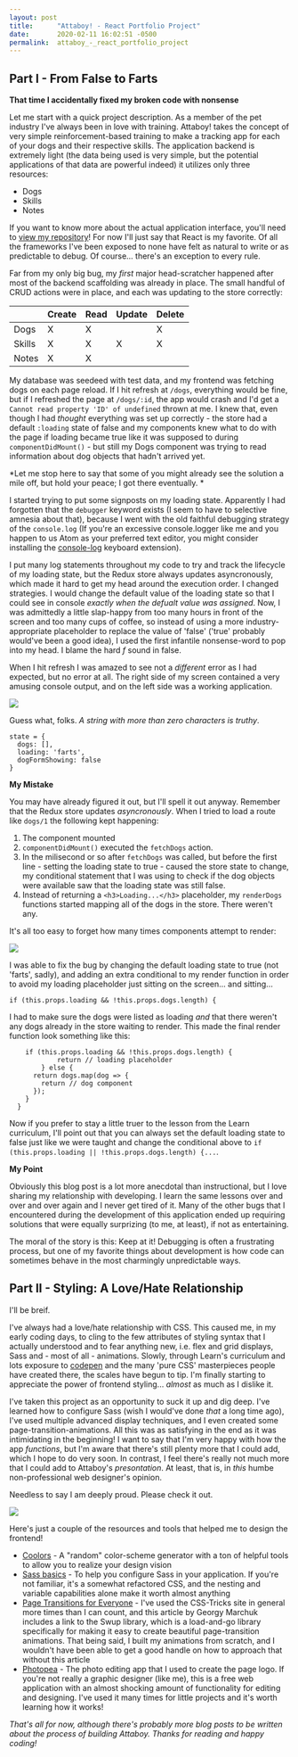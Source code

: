 ```yaml
---
layout: post
title:      "Attaboy! - React Portfolio Project"
date:       2020-02-11 16:02:51 -0500
permalink:  attaboy_-_react_portfolio_project
---
```



## Part I - From False to Farts 

**That time I accidentally fixed my broken code with nonsense**

Let me start with a quick project description. As a member of the pet industry I've always been in love with training. Attaboy! takes the concept of very simple reinforcement-based training to make a tracking app for each of your dogs and their respective skills. The application backend is extremely light (the data being used is very simple, but the potential applications of that data are powerful indeed) it utilizes only three resources: 
* Dogs
* Skills
* Notes 

If you want to know more about the actual application interface, you'll need to [view my repository](https://github.com/Eli1771/dog-trainer)! For now I'll just say that React is my favorite. Of all the frameworks I've been exposed to none have felt as natural to write or as predictable to debug. Of course... there's an exception to every rule. 

Far from my only big bug, my *first* major head-scratcher happened after most of the backend scaffolding was already in place. The small handful of CRUD actions were in place, and each was updating to the store correctly:


| | Create | Read | Update | Delete | 
|-----|----|----|----|------|
| Dogs | X | X | | X| 
| Skills | X | X | X | X | 
| Notes | X | X |    |   |    |


My database was seedeed with test data, and my frontend was fetching dogs on each page reload. If I hit refresh at `/dogs`, everything would be fine, but if I refreshed the page at `/dogs/:id`, the app would crash and I'd get a `Cannot read property 'ID' of undefined` thrown at me. I knew that, even though I had *thought* everything was set up correctly - the store had a default `:loading` state of false and my components knew what to do with the page if loading became true like it was supposed to during `componentDidMount()` - but still my Dogs component was trying to read information about dog objects that hadn't arrived yet. 

*Let me stop here to say that some of you might already see the solution a mile off, but hold your peace; I got there eventually. *

I started trying to put some signposts on my loading state. Apparently I had forgotten that the `debugger` keyword exists (I seem to have to selective amnesia about that), because I went with the old faithful debugging strategy of the `console.log` (If you're an excessive console.logger like me and you happen to us Atom as your preferred text editor, you might consider installing the [console-log](https://atom.io/packages/console-log) keyboard extension). 

I put many log statements throughout my code to try and track the lifecycle of my loading state, but the Redux store always updates asyncronously, which made it hard to get my head around the execution order. I changed strategies. I would change the default value of the loading state so that I could see in console *exactly when the defualt value was assigned*. Now, I was admittedly a little slap-happy from too many hours in front of the screen and too many cups of coffee, so instead of using a more industry-appropriate placeholder to replace the value of 'false' ('true' probably would've been a good idea), I used the first infantile nonsense-word to pop into my head. I blame the hard *f* sound in false. 

When I hit refresh I was amazed to see not a *different* error as I had expected, but no error at all. The right side of my screen contained a very amusing console output, and on the left side was a working application.

![](https://i.imgur.com/A60642X.png)

Guess what, folks. *A string with more than zero characters is truthy*. 

```
state = {
  dogs: [],
  loading: 'farts',
  dogFormShowing: false
}
```

**My Mistake**

You may have already figured it out, but I'll spell it out anyway. Remember that the Redux store updates *asyncronously*. When I tried to load a route like `dogs/1` the following kept happening:
1. The component mounted
2. `componentDidMount()` executed the `fetchDogs` action. 
3. In the milisecond or so after `fetchDogs` was called, but before the first line - setting the loading state to true - caused the store state to change, my conditional statement that I was using to check if the dog objects were available saw that the loading state was  still false. 
4. Instead of returning a `<h3>Loading...</h3>` placeholder, my `renderDogs` functions started mapping all of the dogs in the store. There weren't any. 

It's all too easy to forget how many times components attempt to render: 

![](https://i.imgur.com/uOuCjHV.png)

I was able to fix the bug by changing the default loading state to true (not 'farts', sadly), and adding an extra conditional to my render function in order to avoid my loading placeholder just sitting on the screen... and sitting... 

`if (this.props.loading && !this.props.dogs.length) {`

I had to make sure the dogs were listed as loading *and* that there weren't any dogs already in the store waiting to render. This made the final render function look something like this: 

```renderDogs = dogs => {
    if (this.props.loading && !this.props.dogs.length) {
		    return // loading placeholder
		} else {
      return dogs.map(dog => {
        return // dog component
      });
    }
  }
```

Now if you prefer to stay a little truer to the lesson from the Learn curriculum, I'll point out that you can always set the default loading state to false just like we were taught and change the conditional above to `if (this.props.loading || !this.props.dogs.length) {...`.



**My Point**

Obviously this blog post is a lot more anecdotal than instructional, but I love sharing my relationship with developing. I learn the same lessons over and over and over again and I never get tired of it. Many of the other bugs that I encountered during the development of this application ended up requiring solutions that were equally surprizing (to me, at least), if not as entertaining. 

The moral of the story is this: Keep at it! Debugging is often a frustrating process, but one of my favorite things about development is how code can sometimes behave in the most charmingly unpredictable ways. 

## Part  II - Styling: A Love/Hate Relationship

I'll be breif.

I've always had a love/hate relationship with CSS. This caused me, in my early coding days, to cling to the few attributes of styling syntax that I actually understood and to fear anything new, i.e. flex and grid displays, Sass and - most of all - animations. Slowly, through Learn's curriculum and lots exposure to [codepen](https://codepen.io/) and the many 'pure CSS' masterpieces people have created there, the scales have begun to tip. I'm finally starting to appreciate the power of frontend styling... *almost* as much as I dislike it. 

I've taken this project as an opportunity to suck it up and dig deep. I've learned how to configure Sass (wish I would've done *that* a long time ago), I've used multiple advanced display techniques, and I even created some page-transition-animations. All this was as satisfying in the end as it was intimidating in the beginning! I want to say that I'm very happy with how the app *functions*, but I'm aware that there's still plenty more that I could add, which I hope to do very soon. In contrast, I feel there's really not much more that I could add to Attaboy's *presontation*. At least, that is, in *this* humbe non-professional web designer's opinion.

Needless to say I am deeply proud. Please check it out. 

![](https://i.imgur.com/UDx0I3s.png)

Here's just a couple of the resources and tools that helped me to design the frontend! 
* [Coolors](https://coolors.co/) - A "random" color-scheme generator with a ton of helpful tools to allow you to realize your design vision
* [Sass basics](https://sass-lang.com/guide) - To help you configure Sass in your application. If you're not familiar, it's a somewhat refactored CSS, and the nesting and variable capabilities alone make it worth almost anything
* [Page Transitions for Everyone](https://css-tricks.com/page-transitions-for-everyone/) - I've used the CSS-Tricks site in general more times than I can count, and this article  by Georgy Marchuk includes a link to the Swup library, which is a load-and-go library specifically for making it easy to create beautiful page-transition animations. That being said, I built my animations from scratch, and I wouldn't have been able to get a good handle on how to approach that without this article
* [Photopea](https://www.photopea.com/) - The photo editing app that I used to create the page logo. If you're not really a graphic designer (like me), this is a free web application with an almost shocking amount of functionality for editing and designing. I've used it many times for little projects and it's worth learning how it works! 


*That's all for now, although there's probably more blog posts to be written about the process of building Attaboy. Thanks for reading and happy coding!* 
